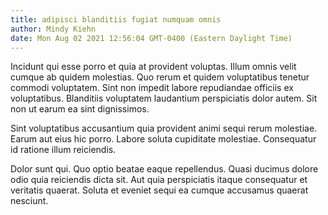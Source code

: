 ```yaml
---
title: adipisci blanditiis fugiat numquam omnis
author: Mindy Kiehn
date: Mon Aug 02 2021 12:56:04 GMT-0400 (Eastern Daylight Time)
---
```

Incidunt qui esse porro et quia at provident voluptas. Illum omnis velit cumque ab quidem molestias. Quo rerum et quidem voluptatibus tenetur commodi voluptatem. Sint non impedit labore repudiandae officiis ex voluptatibus. Blanditiis voluptatem laudantium perspiciatis dolor autem. Sit non ut earum ea sint dignissimos.

 Sint voluptatibus accusantium quia provident animi sequi rerum molestiae. Earum aut eius hic porro. Labore soluta cupiditate molestiae. Consequatur id ratione illum reiciendis.

 Dolor sunt qui. Quo optio beatae eaque repellendus. Quasi ducimus dolore odio quia reiciendis dicta sit. Aut quia perspiciatis itaque consequatur et veritatis quaerat. Soluta et eveniet sequi ea cumque accusamus quaerat nesciunt.